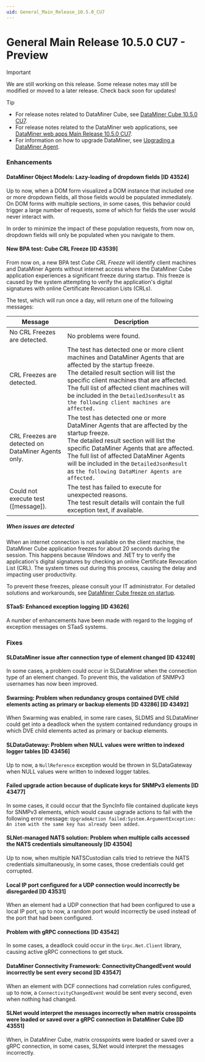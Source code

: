 ```yaml
---
uid: General_Main_Release_10.5.0_CU7
---
```


# General Main Release 10.5.0 CU7 - Preview

> [!IMPORTANT]
> We are still working on this release. Some release notes may still be modified or moved to a later release. Check back soon for updates!

> [!TIP]
>
> - For release notes related to DataMiner Cube, see [DataMiner Cube 10.5.0 CU7](xref:Cube_Main_Release_10.5.0_CU7).
> - For release notes related to the DataMiner web applications, see [DataMiner web apps Main Release 10.5.0 CU7](xref:Web_apps_Main_Release_10.5.0_CU7).
> - For information on how to upgrade DataMiner, see [Upgrading a DataMiner Agent](xref:Upgrading_a_DataMiner_Agent).

### Enhancements

#### DataMiner Object Models: Lazy-loading of dropdown fields [ID 43524]

<!-- MR 10.4.0 [CU19] / 10.5.0 [CU7] - FR 10.5.10 -->

Up to now, when a DOM form visualized a DOM instance that included one or more dropdown fields, all those fields would be populated immediately. On DOM forms with multiple sections, in some cases, this behavior could trigger a large number of requests, some of which for fields the user would never interact with.

In order to minimize the impact of these population requests, from now on, dropdown fields will only be populated when you navigate to them.

#### New BPA test: Cube CRL Freeze [ID 43539]

<!-- MR 10.4.0 [CU19] / 10.5.0 [CU7] - FR 10.5.10 -->

From now on, a new BPA test *Cube CRL Freeze* will identify client machines and DataMiner Agents without internet access where the DataMiner Cube application experiences a significant freeze during startup. This freeze is caused by the system attempting to verify the application's digital signatures with online Certificate Revocation Lists (CRLs).

The test, which will run once a day, will return one of the following messages:

| Message | Description |
|---------|-------------|
| No CRL Freezes are detected. | No problems were found. |
| CRL Freezes are detected. | The test has detected one or more client machines and DataMiner Agents that are affected by the startup freeze.<br>The detailed result section will list the specific client machines that are affected. The full list of affected client machines will be included in the `DetailedJsonResult` as `the following client machines are affected.` |
| CRL Freezes are detected on DataMiner Agents only. | The test has detected one or more DataMiner Agents that are affected by the startup freeze.<br>The detailed result section will list the specific DataMiner Agents that are affected. The full list of affected DataMiner Agents will be included in the `DetailedJsonResult` as `the following DataMiner Agents are affected.` |
| Could not execute test ([message]). | The test has failed to execute for unexpected reasons.<br>The test result details will contain the full exception text, if available. |

##### When issues are detected

When an internet connection is not available on the client machine, the DataMiner Cube application freezes for about 20 seconds during the session. This happens because Windows and .NET try to verify the application's digital signatures by checking an online Certificate Revocation List (CRL). The system times out during this process, causing the delay and impacting user productivity.

To prevent these freezes, please consult your IT administrator. For detailed solutions and workarounds, see [DataMiner Cube freeze on startup](xref:KI_DataMiner_Cube_freeze_on_startup).

#### STaaS: Enhanced exception logging [ID 43626]

<!-- MR 10.4.0 [CU20] / 10.5.0 [CU7] - FR 10.5.11 -->

A number of enhancements have been made with regard to the logging of exception messages on STaaS systems.

### Fixes

#### SLDataMiner issue after connection type of element changed [ID 43249]

<!-- MR 10.4.0 [CU19] / 10.5.0 [CU7] - FR 10.5.10 -->

In some cases, a problem could occur in SLDataMiner when the connection type of an element changed. To prevent this, the validation of SNMPv3 usernames has now been improved.

#### Swarming: Problem when redundancy groups contained DVE child elements acting as primary or backup elements [ID 43286] [ID 43492]

<!-- MR 10.5.0 [CU7] - FR 10.5.10 -->

When Swarming was enabled, in some rare cases, SLDMS and SLDataMiner could get into a deadlock when the system contained redundancy groups in which DVE child elements acted as primary or backup elements.

#### SLDataGateway: Problem when NULL values were written to indexed logger tables [ID 43456]

<!-- MR 10.4.0 [CU19] / 10.5.0 [CU7] - FR 10.5.10 -->

Up to now, a `NullReference` exception would be thrown in SLDataGateway when NULL values were written to indexed logger tables.

#### Failed upgrade action because of duplicate keys for SNMPv3 elements [ID 43477]

<!-- MR 10.4.0 [CU19] / 10.5.0 [CU7] - FR 10.5.9 -->

In some cases, it could occur that the SyncInfo file contained duplicate keys for SNMPv3 elements, which would cause upgrade actions to fail with the following error message: `UpgradeAction failed:System.ArgumentException: An item with the same key has already been added.`

#### SLNet-managed NATS solution: Problem when multiple calls accessed the NATS credentials simultaneously [ID 43504]

<!-- MR 10.4.0 [CU19] / 10.5.0 [CU7] - FR 10.5.10 -->

Up to now, when multiple NATSCustodian calls tried to retrieve the NATS credentials simultaneously, in some cases, those credentials could get corrupted.

#### Local IP port configured for a UDP connection would incorrectly be disregarded [ID 43531]

<!-- MR 10.4.0 [CU19] / 10.5.0 [CU7] - FR 10.5.10 -->

When an element had a UDP connection that had been configured to use a local IP port, up to now, a random port would incorrectly be used instead of the port that had been configured.

#### Problem with gRPC connections [ID 43542]

<!-- MR 10.4.0 [CU19] / 10.5.0 [CU7] - FR 10.5.10 -->

In some cases, a deadlock could occur in the `Grpc.Net.Client` library, causing active gRPC connections to get stuck.

#### DataMiner Connectivity Framework: ConnectivityChangedEvent would incorrectly be sent every second [ID 43547]

<!-- MR 10.4.0 [CU19] / 10.5.0 [CU7] - FR 10.5.10 -->

When an element with DCF connections had correlation rules configured, up to now, a `ConnectivityChangedEvent` would be sent every second, even when nothing had changed.

#### SLNet would interpret the messages incorrectly when matrix crosspoints were loaded or saved over a gRPC connection in DataMiner Cube [ID 43551]

<!-- MR 10.4.0 [CU19] / 10.5.0 [CU7] - FR 10.5.10 -->

When, in DataMiner Cube, matrix crosspoints were loaded or saved over a gRPC connection, in some cases, SLNet would interpret the messages incorrectly.
